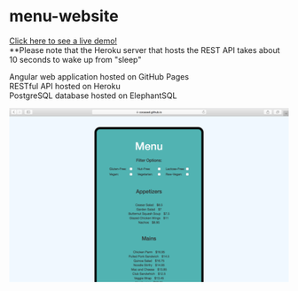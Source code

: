 # menu-website
  
  
[Click here to see a live demo!](https://cocassel.github.io/menu-website/)  
**Please note that the Heroku server that hosts the REST API takes about 10 seconds to wake up from "sleep"
  
  
Angular web application hosted on GitHub Pages  
RESTful API hosted on Heroku  
PostgreSQL database hosted on ElephantSQL  

![Screenshot](menu.png)

